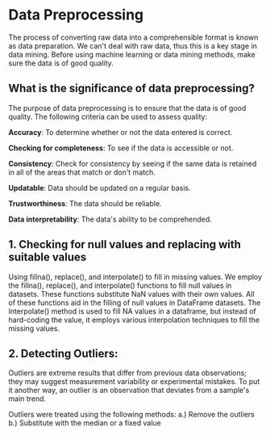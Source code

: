 # Data Preprocessing

The process of converting raw data into a comprehensible format is known as data preparation. We can't deal with raw data, thus this is a key stage in data mining. Before using machine learning or data mining methods, make sure the data is of good quality.

## What is the significance of data preprocessing?

The purpose of data preprocessing is to ensure that the data is of good quality. The following criteria can be used to assess quality:

**Accuracy**: To determine whether or not the data entered is correct.

**Checking for completeness**: To see if the data is accessible or not.

**Consistency**: Check for consistency by seeing if the same data is retained in all of the areas that match or don't match.

**Updatable**: Data should be updated on a regular basis.

**Trustworthiness**: The data should be reliable.

**Data interpretability**: The data's ability to be comprehended.

## 1. Checking for null values and replacing with suitable values

Using fillna(), replace(), and interpolate() to fill in missing values.
We employ the fillna(), replace(), and interpolate() functions to fill null values in datasets. 
These functions substitute NaN values with their own values. All of these functions aid in the filling of null values in DataFrame datasets. 
The Interpolate() method is used to fill NA values in a dataframe, but instead of hard-coding the value, it employs various interpolation techniques to fill the missing values.


## 2. Detecting Outliers: 
Outliers are extreme results that differ from previous data observations; they may suggest measurement variability or experimental mistakes. To put it another way, an outlier is an observation that deviates from a sample's main trend.

Outliers were treated using the following methods:
 a.) Remove the outliers 
 b.) Substitute with the median or a fixed value
 
 
 
